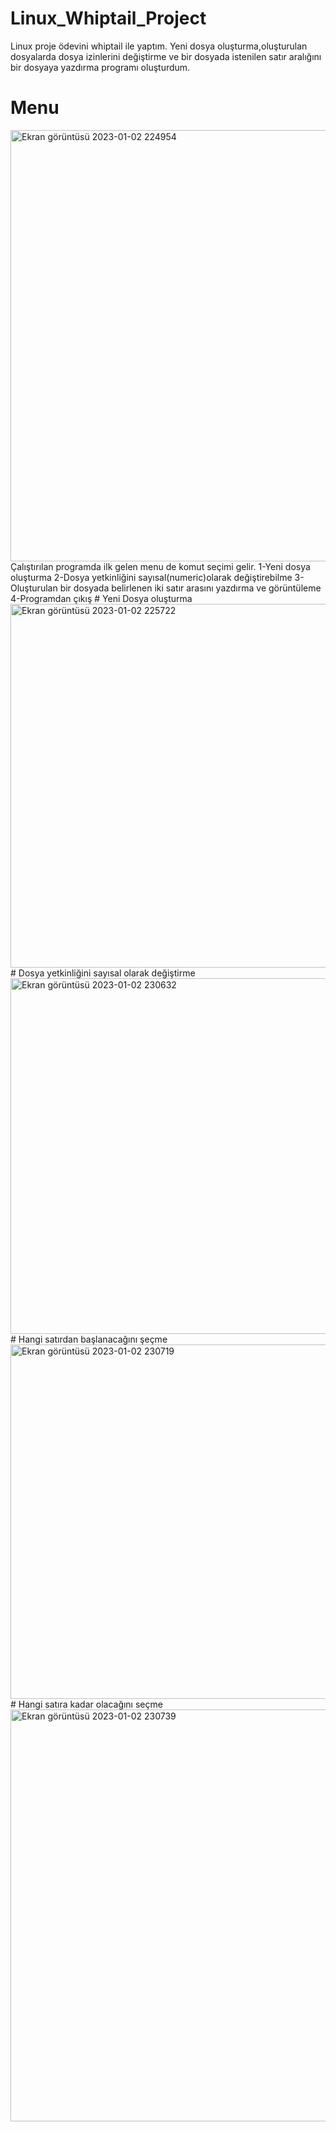 # Linux_Whiptail_Project

Linux proje ödevini whiptail ile yaptım.
Yeni dosya oluşturma,oluşturulan dosyalarda dosya izinlerini değiştirme ve bir dosyada istenilen satır aralığını bir dosyaya yazdırma programı oluşturdum.

# Menu

<img width="690" alt="Ekran görüntüsü 2023-01-02 224954" src="https://user-images.githubusercontent.com/75940377/210278783-17bbe7c8-6930-4ecd-8b03-366568cd9c87.png">
Çalıştırılan programda ilk gelen menu de komut seçimi gelir.
1-Yeni dosya oluşturma
2-Dosya yetkinliğini sayısal(numeric)olarak değiştirebilme
3-Oluşturulan bir dosyada belirlenen iki satır arasını yazdırma ve görüntüleme
4-Programdan çıkış
# Yeni Dosya oluşturma 

<img width="582" alt="Ekran görüntüsü 2023-01-02 225722" src="https://user-images.githubusercontent.com/75940377/210278958-60e4a872-516a-4efd-a10e-1ffb00fdf9ec.png">
# Dosya yetkinliğini sayısal olarak değiştirme

<img width="569" alt="Ekran görüntüsü 2023-01-02 230632" src="https://user-images.githubusercontent.com/75940377/210279003-41abc8a5-1b23-46ab-a1b7-9e0e1cdbe43d.png">
# Hangi satırdan başlanacağını şeçme

<img width="567" alt="Ekran görüntüsü 2023-01-02 230719" src="https://user-images.githubusercontent.com/75940377/210279122-5b246a9e-7de3-43ec-ba37-2044cb614d1c.png">
# Hangi satıra kadar olacağını seçme

<img width="659" alt="Ekran görüntüsü 2023-01-02 230739" src="https://user-images.githubusercontent.com/75940377/210279151-394d693e-c439-4f76-b0b8-7265f85ceca5.png">
